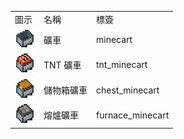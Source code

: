 <table>
	<tablebody>
		<tr>
			<td>圖示</td>
			<td>名稱</td>
			<td>標簽</td>
		</tr>
		<tr>
			<td><img src="../../mc_icon/transportation/minecart.png"></td>
			<td>礦車</td>
			<td>minecart</td>
		</tr>
		<tr>
			<td><img src="../../mc_icon/transportation/tnt_minecart.png"></td>
			<td>TNT 礦車</td>
			<td>tnt_minecart</td>
		</tr>
		<tr>
			<td><img src="../../mc_icon/transportation/chest_minecart.png"></td>
			<td>儲物箱礦車</td>
			<td>chest_minecart</td>
		</tr>
		<tr>
			<td><img src="../../mc_icon/transportation/furnace_minecart.png"></td>
			<td>熔爐礦車</td>
			<td>furnace_minecart</td>
		</tr>
	</tablebody>
</table>